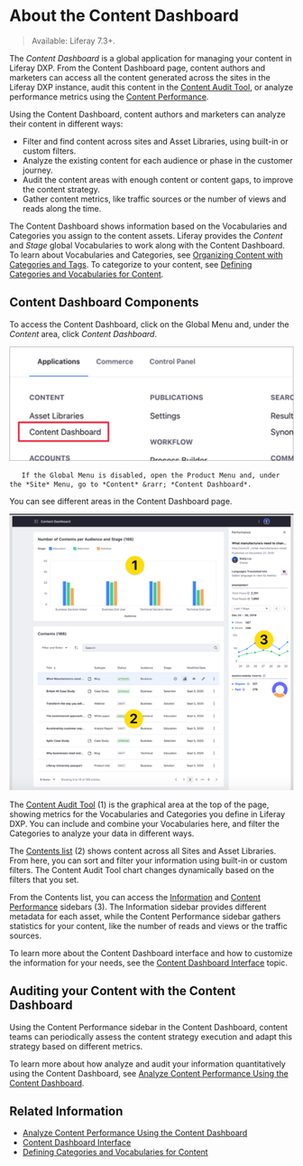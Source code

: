# About the Content Dashboard

> Available: Liferay 7.3+.

The *Content Dashboard* is a global application for managing your content in Liferay DXP. From the Content Dashboard page, content authors and marketers can access all the content generated across the sites in the Liferay DXP instance, audit this content in the [Content Audit Tool](./content-dashboard-interface.md#the-content-audit-tool), or analyze performance metrics using the [Content Performance](./content-dashboard-interface.md#the-content-performance-sidebar).

Using the Content Dashboard, content authors and marketers can analyze their content in different ways:

- Filter and find content across sites and Asset Libraries, using built-in or custom filters.
- Analyze the existing content for each audience or phase in the customer journey.
- Audit the content areas with enough content or content gaps, to improve the content strategy.
- Gather content metrics, like traffic sources or the number of views and reads along the time.

The Content Dashboard shows information based on the Vocabularies and Categories you assign to the content assets. Liferay provides the *Content* and *Stage* global Vocabularies to work along with the Content Dashboard. To learn about Vocabularies and Categories, see [Organizing Content with Categories and Tags](../tags-and-categories/user-guide/organizing-content-with-categories-and-tags.md). To categorize to your content, see [Defining Categories and Vocabularies for Content](../tags-and-categories/user-guide/defining-categories-and-vocabularies-for-content.md).

## Content Dashboard Components

To access the Content Dashboard, click on the Global Menu and, under the *Content* area, click *Content Dashboard*.

![Open the Content Dashboard from the Global Menu](./about-the-content-dashboard/images/02.png)

```note::
   If the Global Menu is disabled, open the Product Menu and, under the *Site* Menu, go to *Content* &rarr; *Content Dashboard*.
```

You can see different areas in the Content Dashboard page.

![Components of the Content Dashboard Interface](./about-the-content-dashboard/images/01.png)

The [Content Audit Tool](./content-dashboard-interface.md#the-content-audit-tool) (1) is the graphical area at the top of the page, showing metrics for the Vocabularies and Categories you define in Liferay DXP. You can include and combine your Vocabularies here, and filter the Categories to analyze your data in different ways.

The [Contents list](./content-dashboard-interface.md#the-content-list-area) (2) shows content across all Sites and Asset Libraries. From here, you can sort and filter your information using built-in or custom filters. The Content Audit Tool chart changes dynamically based on the filters that you set.

From the Contents list, you can access the [Information](./content-dashboard-interface.md#the-information-sidebar) and [Content Performance](content-dashboard-interface.md#the-performance-sidebar) sidebars (3). The Information sidebar provides different metadata for each asset, while the Content Performance sidebar gathers statistics for your content, like the number of reads and views or the traffic sources.

To learn more about the Content Dashboard interface and how to customize the information for your needs, see the [Content Dashboard Interface](./content-dashboard-interface.md) topic.

## Auditing your Content with the Content Dashboard

Using the Content Performance sidebar in the Content Dashboard, content teams can periodically assess the content strategy execution and adapt this strategy based on different metrics.

To learn more about how analyze and audit your information quantitatively using the Content Dashboard, see [Analyze Content Performance Using the Content Dashboard](./analyze-content-performance-using-content-dashboard.md).

## Related Information

- [Analyze Content Performance Using the Content Dashboard](./analyze-content-performance-using-content-dashboard.md)
- [Content Dashboard Interface](./content-dashboard-interface.md)
- [Defining Categories and Vocabularies for Content](../tags-and-categories/user-guide/defining-categories-and-vocabularies-for-content.md)
